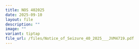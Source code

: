 ```yaml
---
title: NOS 402025
date: 2025-09-10
layout: file
description: ""
image: ""
variant: tiptap
file_url: /files/Notice_of_Seizure_40_2025___JVM4719.pdf
---
```


